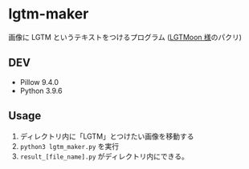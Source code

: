 # lgtm-maker
画像に LGTM というテキストをつけるプログラム ([LGTMoon 様](https://lgtmoon.herokuapp.com/)のパクリ)

## DEV
- Pillow 9.4.0
- Python 3.9.6

## Usage

1. ディレクトリ内に「LGTM」とつけたい画像を移動する
2. `python3 lgtm_maker.py` を実行
3. `result_[file_name].py` がディレクトリ内にできる。
